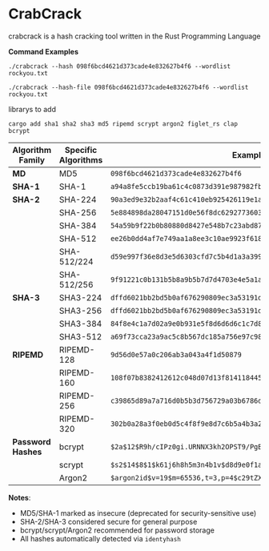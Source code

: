 # CrabCrack

crabcrack is a hash cracking tool written in the Rust Programming Language

<b>Command Examples</b>
```
./crabcrack --hash 098f6bcd4621d373cade4e832627b4f6 --wordlist rockyou.txt
```
```
./crabcrack --hash-file 098f6bcd4621d373cade4e832627b4f6 --wordlist rockyou.txt
```
librarys to add
```
cargo add sha1 sha2 sha3 md5 ripemd scrypt argon2 figlet_rs clap bcrypt
```


| Algorithm Family    | Specific Algorithms                     | Example Hash                                                                 |
|---------------------|-----------------------------------------|------------------------------------------------------------------------------|
| **MD**              | MD5                                     | `098f6bcd4621d373cade4e832627b4f6`                                          |
| **SHA-1**           | SHA-1                                   | `a94a8fe5ccb19ba61c4c0873d391e987982fbbd3`                                  |
| **SHA-2**           | SHA-224                                 | `90a3ed9e32b2aaf4c61c410eb925426119e1a9dc`                                  |
|                     | SHA-256                                 | `5e884898da28047151d0e56f8dc6292773603d0d6aabbdd62a11ef721d1542d8`          |
|                     | SHA-384                                 | `54a59b9f22b0b80880d8427e548b7c23abd873486e1f035dce9cd697e85175035ca6ae8d6` |
|                     | SHA-512                                 | `ee26b0dd4af7e749aa1a8ee3c10ae9923f618980772e473f8819a5d4940e0db27ac185f8` |
|                     | SHA-512/224                             | `d59e997f36e8d3e5d6303cfd7c5b4d1a3a399a6e`                                  |
|                     | SHA-512/256                             | `9f91221c0b131b5b8a9b5b7d7d4703e4e5a1a7a3f0f1e1d1c1b1a19181716151`          |
| **SHA-3**           | SHA3-224                                | `dffd6021bb2bd5b0af676290809ec3a53191dd81c7f70a4b28688a3`                  |
|                     | SHA3-256                                | `dffd6021bb2bd5b0af676290809ec3a53191dd81c7f70a4b28688a362182986f`          |
|                     | SHA3-384                                | `84f8e4c1a7d02a9e0b931e5f8d6d6d6c1c7d8e3b0c6a9f0e9d8c7b6a5a4b3a2`          |
|                     | SHA3-512                                | `a69f73cca23a9ac5c8b567dc185a756e97c982164fe25859e0d1dcc1475c80a615b2123`  |
| **RIPEMD**          | RIPEMD-128                              | `9d56d0e57a0c206ab3a043a4f1d50879`                                          |
|                     | RIPEMD-160                              | `108f07b8382412612c048d07d13f814118445acd`                                  |
|                     | RIPEMD-256                              | `c39865d89a7a716d0b5b3d756729a03b6786d2680ddc3b3d7d7f7d7d6d5d4d3d2`          |
|                     | RIPEMD-320                              | `302b0a28a3f0eb0d5c4f8f9e8d7c6b5a4b3a2a1a0a9a8a7a6a5a4a3a2a1a`              |
| **Password Hashes** | bcrypt                                  | `$2a$12$R9h/cIPz0gi.URNNX3kh2OPST9/PgBkNEquQWy7iFWqba9Uo1zIWy`              |
|                     | scrypt                                  | `$s2$14$8$1$k61j6h8h5m3n4b1v$d8d9e0f1a2b3c4d5e6f7a8b9c0d1e2f3a4b5c6d7e8f9` |
|                     | Argon2                                  | `$argon2id$v=19$m=65536,t=3,p=4$c29tZXNhbHQ$RdescudvJCsgt3ub+b+dWRWJTmaa`  |

**Notes**:
- MD5/SHA-1 marked as insecure (deprecated for security-sensitive use)
- SHA-2/SHA-3 considered secure for general purpose
- bcrypt/scrypt/Argon2 recommended for password storage
- All hashes automatically detected via `identyhash`
